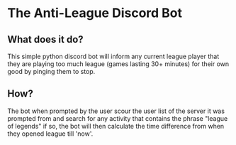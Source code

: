# The Anti-League Discord Bot 

## What does it do?
This simple python discord bot will inform any current league player that they are playing too much league (games lasting 30+ minutes) for their own good by pinging them to stop.

## How?
The bot when prompted by the user scour the user list of the server it was prompted from and search for any activity that contains the phrase "league of legends" if so, the bot will then calculate the time difference from when they opened league till 'now'.

